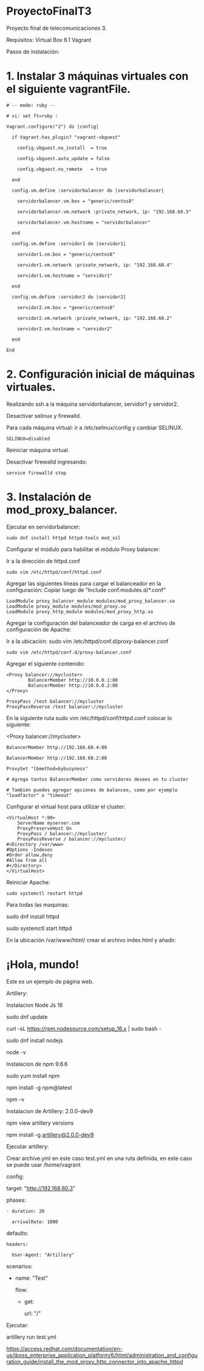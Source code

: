 # ProyectoFinalT3
Proyecto final de telecomunicaciones 3. 

Requisitos:
Virtual Box 6.1
Vagrant

Pasos de instalación:

# 1. Instalar 3 máquinas virtuales con el siguiente vagrantFile.

```
# -- mode: ruby -- 

# vi: set ft=ruby : 

Vagrant.configure("2") do |config| 

  if Vagrant.has_plugin? "vagrant-vbguest" 

    config.vbguest.no_install  = true 

    config.vbguest.auto_update = false 

    config.vbguest.no_remote   = true 

  end 

  config.vm.define :servidorbalancer do |servidorbalancer| 

    servidorbalancer.vm.box = "generic/centos8" 

    servidorbalancer.vm.network :private_network, ip: "192.168.60.3" 

    servidorbalancer.vm.hostname = "servidorbalancer" 

  end 

  config.vm.define :servidor1 do |servidor1| 

    servidor1.vm.box = "generic/centos8" 

    servidor1.vm.network :private_network, ip: "192.168.60.4" 

    servidor1.vm.hostname = "servidor1" 

  end 

  config.vm.define :servidor2 do |servidor2| 

    servidor2.vm.box = "generic/centos8" 

    servidor2.vm.network :private_network, ip: "192.168.60.2" 

    servidor2.vm.hostname = "servidor2" 

  end 

End 
```

# 2. Configuración inicial de máquinas virtuales.

Realizando ssh a la máquina servidorbalancer, servidor1 y servidor2.

Desactivar selinux y firewalld. 

Para cada máquina virtual: ir a /etc/selinux/config y cambiar SELINUX.
```
SELINUX=disabled 
```

Reiniciar máquina virtual. 

Desactivar firewalld ingresando:

```
service firewalld stop
```
# 3. Instalación de mod_proxy_balancer. 

Ejecutar en servidorbalancer:
```
sudo dnf install httpd httpd-tools mod_ssl 
```

Configurar el módulo para habilitar el módulo Proxy balancer:

Ir a la dirección de httpd.conf

```
sudo vim /etc/httpd/conf/httpd.conf 
```
Agregar las siguientes líneas para cargar el balanceador en la configuración:
Copiar luego de "Include conf.modules.d/*.conf"

```
LoadModule proxy_balancer_module modules/mod_proxy_balancer.so 
LoadModule proxy_module modules/mod_proxy.so 
LoadModule proxy_http_module modules/mod_proxy_http.so 
```
Agregar la configuración del balanceador de carga en el archivo de configuración de Apache:

Ir a la ubicación: sudo vim /etc/httpd/conf.d/proxy-balancer.conf 

```
sudo vim /etc/httpd/conf.d/proxy-balancer.conf 
```
Agregar el siguiente contenido: 

```
<Proxy balancer://mycluster> 
        BalancerMember http://10.0.0.1:80 
        BalancerMember http://10.0.0.2:80 
</Proxy> 

ProxyPass /test balancer://mycluster 
ProxyPassReverse /test balancer://mycluster 
```

En la siguiente ruta sudo vim /etc/httpd/conf/httpd.conf colocar lo siguiente: 

 

<Proxy balancer://mycluster> 

    BalancerMember http://192.168.60.4:80 

    BalancerMember http://192.168.60.2:80 

    ProxySet "lbmethod=bybusyness" 

    # Agrega tantos BalancerMember como servidores desees en tu cluster 

    # También puedes agregar opciones de balanceo, como por ejemplo "loadfactor" o "timeout" 

</Proxy> 

 

Configurar el virtual host para utilizar el cluster: 
```
<VirtualHost *:80> 
    ServerName myserver.com 
    ProxyPreserveHost On 
    ProxyPass / balancer://mycluster/ 
    ProxyPassReverse / balancer://mycluster/ 
#<Directory /var/www> 
#Options -Indexes 
#Order allow,deny 
#Allow from all 
#</Directory> 
</VirtualHost> 
```

Reiniciar Apache: 
```
sudo systemctl restart httpd 
```
 
Para todas las maquinas: 

sudo dnf install httpd 

sudo systemctl start httpd 

En la ubicación /var/www/html/ crear el archivo index.html y añadir: 

<!DOCTYPE html> 

<html> 

<head> 

  <title>¡Hola, mundo!</title> 

</head> 

<body> 

  <h1>¡Hola, mundo!</h1> 

  <p>Este es un ejemplo de página web.</p> 

</body> 

</html> 

 

Artillery: 

Instalacion Node Js 16 

sudo dnf update 

curl -sL https://rpm.nodesource.com/setup_16.x | sudo bash - 

sudo dnf install nodejs 

node -v 

 

Instalacion de npm 9.6.6 

sudo yum install npm 

npm install -g npm@latest 

npm -v 

 

Instalacion de Artillery: 2.0.0-dev9 

npm view artillery versions 

npm install -g artillery@2.0.0-dev9 

 

Ejecutar artillery: 

Crear archive.yml en este caso test.yml en una ruta definida, en este caso se puede usar /home/vagrant 

 

config: 

  target: "http://192.168.60.3" 

  phases: 

    - duration: 20 

      arrivalRate: 1000 

  defaults: 

    headers: 

      User-Agent: "Artillery" 

scenarios: 

  - name: "Test" 

    flow: 

      - get: 

          url: "/" 

Ejecutar: 

artillery run test.yml 

 
https://access.redhat.com/documentation/en-us/jboss_enterprise_application_platform/6/html/administration_and_configuration_guide/install_the_mod_proxy_http_connector_into_apache_httpd 

 
